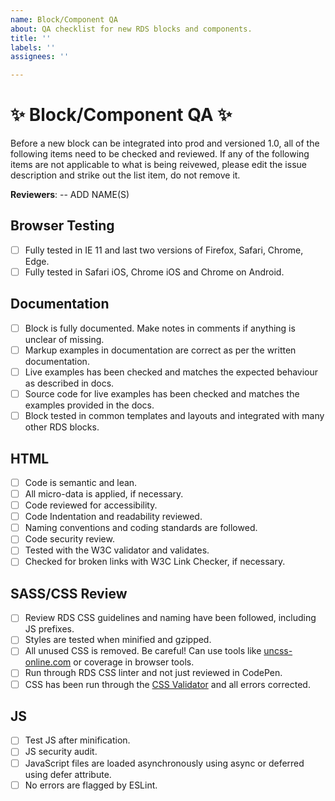 ```yaml
---
name: Block/Component QA
about: QA checklist for new RDS blocks and components.
title: ''
labels: ''
assignees: ''

---
```


# :sparkles: Block/Component QA :sparkles:

Before a new block can be integrated into prod and versioned 1.0, all of the following items need to be checked and reviewed. If any of the following items are not applicable to what is being reivewed, please edit the issue description and strike out the list item, do not remove it.

**Reviewers**:
-- ADD NAME(S)

## Browser Testing

- [ ] Fully tested in IE 11 and last two versions of Firefox, Safari, Chrome, Edge.
- [ ] Fully tested in Safari iOS, Chrome iOS and  Chrome on Android.

## Documentation

- [ ] Block is fully documented. Make notes in comments if anything is unclear of missing.
- [ ] Markup examples in documentation are correct as per the written documentation.
- [ ] Live examples has been checked and matches the expected behaviour as described in docs.
- [ ] Source code for live examples has been checked and matches the examples provided in the docs.
- [ ] Block tested in common templates and layouts and integrated with many other RDS blocks.

## HTML

- [ ] Code is semantic and lean.
- [ ] All micro-data is applied, if necessary.
- [ ] Code reviewed for accessibility.
- [ ] Code Indentation and readability reviewed.
- [ ] Naming conventions and coding standards are followed.
- [ ] Code security review.
- [ ] Tested with the W3C validator and validates.
- [ ] Checked for broken links with W3C Link Checker, if necessary.

## SASS/CSS Review

- [ ] Review RDS CSS guidelines and naming have been followed, including JS prefixes.
- [ ] Styles are tested when minified and gzipped. 
- [ ] All unused CSS is removed. Be careful! Can use tools like [uncss-online.com](http://uncss-online.com) or coverage in browser tools.
- [ ] Run through RDS CSS linter and not just reviewed in CodePen.
- [ ] CSS has been run through the [CSS Validator](https://jigsaw.w3.org/css-validator/) and all errors corrected.

## JS

- [ ] Test JS after minification.
- [ ] JS security audit.
- [ ] JavaScript files are loaded asynchronously using async or deferred using defer attribute.
- [ ] No errors are flagged by ESLint.
